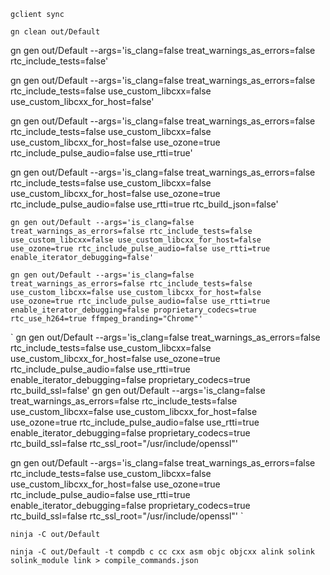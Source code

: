 `
gclient sync
`


`
gn clean out/Default
`


gn gen out/Default --args='is_clang=false treat_warnings_as_errors=false rtc_include_tests=false'

gn gen out/Default --args='is_clang=false treat_warnings_as_errors=false rtc_include_tests=false use_custom_libcxx=false use_custom_libcxx_for_host=false'

gn gen out/Default --args='is_clang=false treat_warnings_as_errors=false rtc_include_tests=false use_custom_libcxx=false use_custom_libcxx_for_host=false use_ozone=true rtc_include_pulse_audio=false use_rtti=true'

gn gen out/Default --args='is_clang=false treat_warnings_as_errors=false rtc_include_tests=false use_custom_libcxx=false use_custom_libcxx_for_host=false use_ozone=true rtc_include_pulse_audio=false use_rtti=true rtc_build_json=false'

`
gn gen out/Default --args='is_clang=false treat_warnings_as_errors=false rtc_include_tests=false use_custom_libcxx=false use_custom_libcxx_for_host=false use_ozone=true rtc_include_pulse_audio=false use_rtti=true enable_iterator_debugging=false'
`

`
gn gen out/Default --args='is_clang=false treat_warnings_as_errors=false rtc_include_tests=false use_custom_libcxx=false use_custom_libcxx_for_host=false use_ozone=true rtc_include_pulse_audio=false use_rtti=true enable_iterator_debugging=false proprietary_codecs=true rtc_use_h264=true ffmpeg_branding="Chrome"'
`

`
gn gen out/Default --args='is_clang=false treat_warnings_as_errors=false rtc_include_tests=false use_custom_libcxx=false use_custom_libcxx_for_host=false use_ozone=true rtc_include_pulse_audio=false use_rtti=true enable_iterator_debugging=false proprietary_codecs=true rtc_build_ssl=false'
gn gen out/Default --args='is_clang=false treat_warnings_as_errors=false rtc_include_tests=false use_custom_libcxx=false use_custom_libcxx_for_host=false use_ozone=true rtc_include_pulse_audio=false use_rtti=true enable_iterator_debugging=false proprietary_codecs=true rtc_build_ssl=false rtc_ssl_root="/usr/include/openssl"'


gn gen out/Default --args='is_clang=false treat_warnings_as_errors=false rtc_include_tests=false use_custom_libcxx=false use_custom_libcxx_for_host=false use_ozone=true rtc_include_pulse_audio=false use_rtti=true enable_iterator_debugging=false proprietary_codecs=true rtc_build_ssl=false rtc_ssl_root="/usr/include/openssl"'
`

`
ninja -C out/Default
`

`
ninja -C out/Default -t compdb c cc cxx asm objc objcxx alink solink solink_module link > compile_commands.json
`